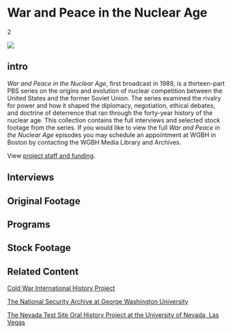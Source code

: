 # War and Peace in the Nuclear Age

2

![](https://s3.amazonaws.com/openvault.wgbh.org/special_collections/war_peace/war_peace-q-50.jpg)

## intro

*War and Peace in the Nuclear Age*, first broadcast in 1989, is a thirteen-part 
PBS series on the origins and evolution of nuclear competition between the 
United States and the former Soviet Union. The series examined the rivalry for 
power and how it shaped the diplomacy, negotiation, ethical debates, and 
doctrine of deterrence that ran through the forty-year history of the nuclear 
age. This collection contains the full interviews and selected stock footage 
from the series.  If you would like to view the full *War and Peace in the 
Nuclear Age* episodes you may schedule an appointment at WGBH in Boston by 
contacting the WGBH Media Library and Archives.

View [project staff and funding](/credits/credits-open-vault-wpna).

## Interviews

[](http://localhost:3000/catalog?f[special_collection_tags][]=war_interview)

## Original Footage

[](http://localhost:3000/catalog?f[special_collection_tags][]=war_original_footage)

## Programs

[](http://localhost:3000/catalog?f[special_collection_tags][]=war_programs)

## Stock Footage

[](http://localhost:3000/catalog?f[special_collection_tags][]=war_stock_footage)

## Related Content

[Cold War International History Project](https://www.wilsoncenter.org/program/cold-war-international-history-project)

[The National Security Archive at George Washington University](http://nsarchive.gwu.edu/)

[The Nevada Test Site Oral History Project at the University of Nevada, Las Vegas](http://digital.library.unlv.edu/ntsohp/)
